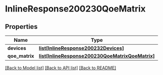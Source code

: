 # InlineResponse200230QoeMatrix

## Properties
Name | Type | Description | Notes
------------ | ------------- | ------------- | -------------
**devices** | [**list[InlineResponse200232Devices]**](InlineResponse200232Devices.md) |  | [optional] 
**qoe_matrix** | [**list[InlineResponse200230QoeMatrixQoeMatrix]**](InlineResponse200230QoeMatrixQoeMatrix.md) |  | [optional] 

[[Back to Model list]](../README.md#documentation-for-models) [[Back to API list]](../README.md#documentation-for-api-endpoints) [[Back to README]](../README.md)

